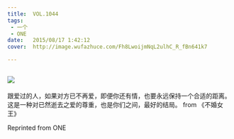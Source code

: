 ```yaml
---
title:	VOL.1044
tags:
 - 一个
 - ONE
date:	2015/08/17 1:42:12
cover:	http://image.wufazhuce.com/Fh8LwoijmNqL2ulhC_R_fBn641k7

---
```

![](http://image.wufazhuce.com/Fh8LwoijmNqL2ulhC_R_fBn641k7)
---

跟爱过的人，如果对方已不再爱，即便你还有情，也要永远保持一个合适的距离。这是一种对已然逝去之爱的尊重，也是你们之间，最好的结局。 from 《不婚女王》
 
Reprinted from ONE
